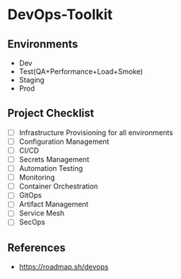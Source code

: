 # DevOps-Toolkit
## Environments
- Dev
- Test(QA+Performance+Load+Smoke)
- Staging
- Prod

## Project Checklist
- [ ] Infrastructure Provisioning for all environments
- [ ] Configuration Management
- [ ] CI/CD
- [ ] Secrets Management
- [ ] Automation Testing
- [ ] Monitoring
- [ ] Container Orchestration
- [ ] GitOps
- [ ] Artifact Management
- [ ] Service Mesh
- [ ] SecOps

## References
- https://roadmap.sh/devops
